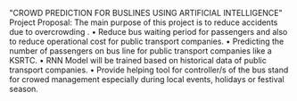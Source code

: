 "CROWD PREDICTION FOR BUSLINES USING ARTIFICIAL INTELLIGENCE"
Project Proposal:
 The main purpose of this project is to reduce accidents due to overcrowding .
• Reduce bus waiting period for passengers and also to reduce operational cost for public transport companies.
• Predicting the number of passengers on bus line for public transport companies like a KSRTC.
• RNN Model will be trained based on historical data of public transport companies.
• Provide helping tool for controller/s of the bus stand for crowed management especially during local events, holidays or festival season.
